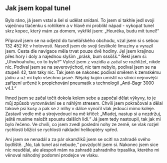 ## Jak jsem kopal tunel
Bylo ráno, já jsem vstal a šel si udělat snídani. To jsem si takhle jedl svoji vaječnou tlačenku s rohlíkem a v hlavě mi problikl nápad - vykopat tunel skrz kopec, který mám za domem, vykřikl jsem: „Heuréka, budu mít tunel!“

Připravil jsem se na odjezd do tunelářského obchodu, vzal jsem si s sebou 132 452 Kč v hotovosti. Nasedl jsem do svojí šestikolé limuzíny a vyrazil jsem. Cesta dle navigace měla trvat pouze dvě hodiny. Jel jsem krajinou přes hory i doly a najednou slyším „prásk, bum sssššš.“ Řekl jsem si: „Uhwhoahuhu, co to bylo?“ Vylezl jsem z vozidla a začal se rozhlížet, nikde nic. Podíval jsem se na severovýchod, nic tam nebylo, podíval jsem se na stupeň 42, tam taky nic. Tak jsem se nakonec podíval směrem k zemskému jádru a už mi bylo všechno jasné. Nějaký kujón umístil na silnici nejnovější zařízení určené k propichování pneumatik s technologií „Anti-Bagr 3000 v4.1.“

Ihned jsem se začal točit dokola kolem sebe a započal dělat výkyvy, to je můj způsob vyrovnávání se s náhlým stresem. Chvíli jsem pokračoval a dělal takové psí kusy a pak se z mlhy v dálce vynořil vlak jedoucí mimo koleje. Zastavil vedle mě a strojvedoucí na mě křičel: „Mladej, nastup si a nezdržuj, ještě musíme naložit spoustu dalších lidí.“ Já jsem tedy nastoupil, tak jak mi bylo řečeno. Ve chvíli, co jsem zvedl poslední nohy ze země, se vlak rozjel rychlostí blížící se rychlosti nákladní helikoptéry vpřed.

Ani jsem se nenadál a za pár okamžiků jsem se ocitl na zahradě svého bydliště. „No, tak tunel asi nebude,“ povzdychl jsem si. Nakonec jsem sice nic neudělal, ale alespoň mám na zahradě zahradního trpaslíka, kterého mi věnoval náhodný podomní prodejce ve vlaku.
